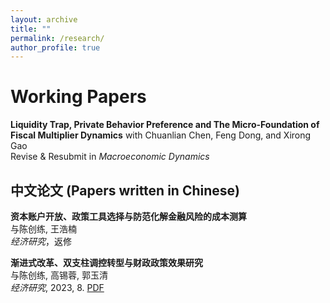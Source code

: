 ```yaml
---
layout: archive
title: ""
permalink: /research/
author_profile: true
---
```



# Working Papers

**Liquidity Trap, Private Behavior Preference and The Micro-Foundation of Fiscal Multiplier Dynamics** 
with Chuanlian Chen, Feng Dong, and Xirong Gao  
Revise & Resubmit in *Macroeconomic Dynamics*  


## 中文论文 (Papers written in Chinese)

**资本账户开放、政策工具选择与防范化解金融风险的成本测算**  
与陈创练, 王浩楠  
*经济研究*，返修

**渐进式改革、双支柱调控转型与财政政策效果研究**  
与陈创练, 高锡蓉, 郭玉清  
*经济研究*, 2023, 8. [PDF](https://github.com/KenwayXu/KenwayXu.github.io/files/paper_202308_ejr)
